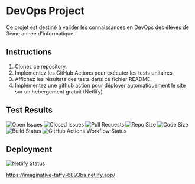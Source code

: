 # DevOps Project

Ce projet est destiné à valider les connaissances en DevOps des élèves de 3ème année d'informatique.

## Instructions

1. Clonez ce repository.
2. Implémentez les GitHub Actions pour exécuter les tests unitaires.
3. Affichez les résultats des tests dans ce fichier README.
4. Implémentez une github action pour déployer automatiquement le site sur un hebergement gratuit (Netlify)

## Test Results

![Open Issues](https://img.shields.io/github/issues/NoWa-FTN/DEVOPS-CC1-NoaFontaine)
![Closed Issues](https://img.shields.io/github/issues-closed/NoWa-FTN/DEVOPS-CC1-NoaFontaine)
![Pull Requests](https://img.shields.io/github/issues-pr/NoWa-FTN/DEVOPS-CC1-NoaFontaine)
![Repo Size](https://img.shields.io/github/repo-size/NoWa-FTN/DEVOPS-CC1-NoaFontaine)
![Code Size](https://img.shields.io/github/languages/code-size/NoWa-FTN/DEVOPS-CC1-NoaFontaine)
![Build Status](https://github.com/NoWa-FTN/DEVOPS-CC1-NoaFontaine/actions/workflows/main.yml/badge.svg) 
![GitHub Actions Workflow Status](https://img.shields.io/github/actions/workflow/status/NoWa-FTN/DEVOPS-CC1-NoaFontaine/workflows%2Fmain.yml)


## Deployment

[![Netlify Status](https://api.netlify.com/api/v1/badges/b844c201-70c0-4a2c-ba5a-848e17ce33fd/deploy-status)](https://app.netlify.com/sites/imaginative-taffy-6893ba/deploys)

https://imaginative-taffy-6893ba.netlify.app/
